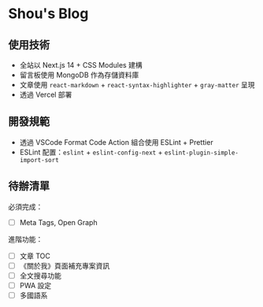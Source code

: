 # Shou's Blog

## 使用技術

- 全站以 Next.js 14 + CSS Modules 建構
- 留言板使用 MongoDB 作為存儲資料庫
- 文章使用 `react-markdown` + `react-syntax-highlighter` + `gray-matter` 呈現
- 透過 Vercel 部署

## 開發規範

- 透過 VSCode Format Code Action 組合使用 ESLint + Prettier
- ESLint 配置：`eslint` + `eslint-config-next` + `eslint-plugin-simple-import-sort`

## 待辦清單

必須完成：

- [ ] Meta Tags, Open Graph

進階功能：

- [ ] 文章 TOC
- [ ] 《關於我》頁面補充專案資訊
- [ ] 全文搜尋功能
- [ ] PWA 設定
- [ ] 多國語系
